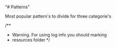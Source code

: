 "# Patterns" 

Most popular pattern's to divide for three categorie's

/**
*   Warning. For using log info you should marking
*   resources folder
*/

